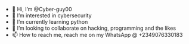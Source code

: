 - 👋 Hi, I’m @Cyber-guy00
- 👀 I’m interested in cybersecurity 
- 🌱 I’m currently learning python 
- 💞️ I’m looking to collaborate on hacking, programming and the likes
- 📫 How to reach me, reach me on my WhatsApp @ +2349076330183

<!---
Cyber-guy00/Cyber-guy00 is a ✨ special ✨ repository because its `README.md` (this file) appears on your GitHub profile.
You can click the Preview link to take a look at your changes.
--->
